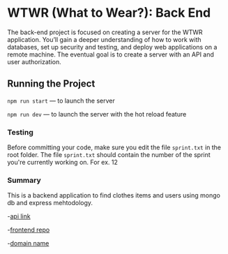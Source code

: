# WTWR (What to Wear?): Back End

The back-end project is focused on creating a server for the WTWR application. You’ll gain a deeper understanding of how to work with databases, set up security and testing, and deploy web applications on a remote machine. The eventual goal is to create a server with an API and user authorization.

## Running the Project

`npm run start` — to launch the server

`npm run dev` — to launch the server with the hot reload feature

### Testing

Before committing your code, make sure you edit the file `sprint.txt` in the root folder. The file `sprint.txt` should contain the number of the sprint you're currently working on. For ex. 12

### Summary

This is a backend application to find clothes items and users using mongo db and express mehtodology.

-[api link](https://api.hollabackgirl.jumpingcrab.com)

-[frontend repo](https://github.com/Leoz-Maxwell-Jilliumz/se_project_react.git)

-[domain name](https://hollabackgirl.jumpingcrab.com)
